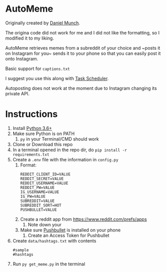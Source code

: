 # AutoMeme
Originally created by [Daniel Munch](https://github.com/Dmunch04).

The origina code did not work for me and I did not like the formatting, so I modified it to my liking.

AutoMeme retrieves memes from a subreddit of your choice and ~posts it on Instagram for you~ sends it to your phone so that you can easily post it onto Instagram.

Basic support for `captions.txt`

I suggest you use this along with [Task Scheduler](https://medium.com/@elijahlopezz/python-and-background-tasks-4f70b4a2efd8).

Autoposting does not work at the moment due to Instagram changing its private API.
# Instructions
1. Install [Python 3.6+](https://www.python.org/downloads/)
2. Make sure Python is on PATH
   1. `py` in your Terminal/CMD should work
3. Clone or Download this repo
4. In a terminal opened in the repo dir, do `pip install -r requirements.txt`
5. Create a `.env` file with the information in `config.py`
   1. Format:
      ```
      REDDIT_CLIENT_ID=VALUE
      REDDIT_SECRET=VALUE
      REDDIT_USERNAME=VALUE
      REDDIT_PW=VALUE
      IG_USERNAME=VALUE
      IG_PW=VALUE
      SUBREDDIT=VALUE
      SUBREDDIT_SORT=HOT
      PUSHBULLET=VALUE
      ```
   2. Create a reddit app from https://www.reddit.com/prefs/apps
      1. Note down your
   3. Make sure [Pushbullet](https://www.pushbullet.com/) is installed on your phone
      1. Create an Access Token for Pushbullet
6. Create `data/hashtags.txt` with contents
      ```
      #sample
      #hashtags
      ```
7. Run `py get_meme.py` in the terminal
